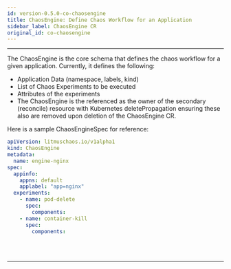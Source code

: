 ```yaml
---
id: version-0.5.0-co-chaosengine
title: ChaosEngine: Define Chaos Workflow for an Application
sidebar_label: ChaosEngine CR
original_id: co-chaosengine
---
```

------

The ChaosEngine is the core schema that defines the chaos workflow for a given application. 
Currently, it defines the following:

- Application Data (namespace, labels, kind)
- List of Chaos Experiments to be executed
- Attributes of the experiments
- The ChaosEngine is the referenced as the owner of the secondary (reconcile) resource with 
  Kubernetes deletePropagation ensuring these also are removed upon deletion of the ChaosEngine CR.

Here is a sample ChaosEngineSpec for reference:

```yaml
apiVersion: litmuschaos.io/v1alpha1
kind: ChaosEngine
metadata:
  name: engine-nginx
spec:
  appinfo: 
    appns: default
    applabel: "app=nginx"
  experiments:
    - name: pod-delete 
      spec:
        components:  
    - name: container-kill
      spec:
        components: 
```



<br>

<br>

<hr>

<br>

<br>



<!-- Hotjar Tracking Code for https://docs.openebs.io -->

<script>
    (function(h,o,t,j,a,r){
        h.hj=h.hj||function(){(h.hj.q=h.hj.q||[]).push(arguments)};
        h._hjSettings={hjid:1239116,hjsv:6};
        a=o.getElementsByTagName('head')[0];
        r=o.createElement('script');r.async=1;
        r.src=t+h._hjSettings.hjid+j+h._hjSettings.hjsv;
        a.appendChild(r);
    })(window,document,'https://static.hotjar.com/c/hotjar-','.js?sv=');
</script>


<!-- Global site tag (gtag.js) - Google Analytics -->

<script async src="https://www.googletagmanager.com/gtag/js?id=UA-92076314-12"></script>
<script>
  window.dataLayer = window.dataLayer || [];
  function gtag(){dataLayer.push(arguments);}
  gtag('js', new Date());

  gtag('config', 'UA-92076314-12');
</script>

